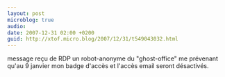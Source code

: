 ```yaml
---
layout: post
microblog: true
audio: 
date: 2007-12-31 02:00 +0200
guid: http://xtof.micro.blog/2007/12/31/t549043032.html
---
```

message reçu de RDP un robot-anonyme du "ghost-office" me prévenant qu'au 9 janvier mon badge d'accès et l'accès email seront désactivés.
